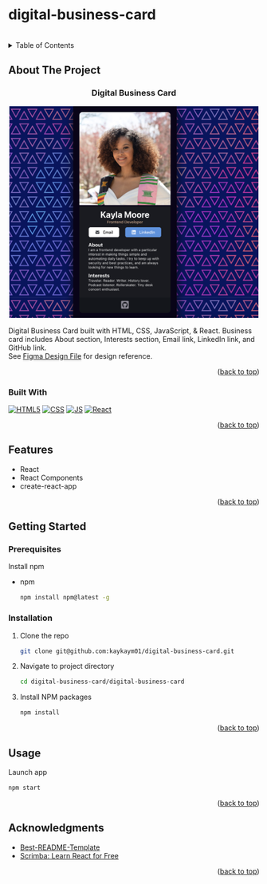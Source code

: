 # digital-business-card

<!-- Improved compatibility of back to top link: See: https://github.com/othneildrew/Best-README-Template/pull/73 -->

<a name="readme-top"></a>

<!--
*** Thanks for checking out the Best-README-Template. If you have a suggestion
*** that would make this better, please fork the repo and create a pull request
*** or simply open an issue with the tag "enhancement".
*** Don't forget to give the project a star!
*** Thanks again! Now go create something AMAZING! :D
-->

<!-- PROJECT LOGO -->
<br />

<!-- TABLE OF CONTENTS -->
<details>
  <summary>Table of Contents</summary>
  <ol>
    <li>
      <a href="#about-the-project">About The Project</a>
      <ul>
        <li><a href="#built-with">Built With</a></li>
        <li><a href="#features">Features</a></li>
      </ul>
    </li>
    <li>
      <a href="#getting-started">Getting Started</a>
      <ul>
        <li><a href="#prerequisites">Prerequisites</a></li>
        <li><a href="#installation">Installation</a></li>
      </ul>
    </li>
    <li><a href="#usage">Usage</a></li>
    <li><a href="#acknowledgments">Acknowledgments</a></li>
  </ol>
</details>

<!-- ABOUT THE PROJECT -->

## About The Project

<h3 align="center">Digital Business Card</h3>

<p align="center">
    <img src="./site-screenshot.png" height="425px" width="500px"/>
</p>

<p>
    Digital Business Card built with HTML, CSS, JavaScript, & React. Business card includes About section, Interests section, Email link, LinkedIn link, and GitHub link. <br>
    See <a href="https://www.figma.com/file/beqxONeMYVVnCUdBu9IkeA/Digital-Business-Card-(Copy)?node-id=0%3A1">Figma Design File</a> for design reference.
</p>

<p align="right">(<a href="#readme-top">back to top</a>)</p>

### Built With

[![HTML5][html-shield]][html-url]
[![CSS][css-shield]][css-url]
[![JS][js-shield]][js-url]
[![React][react.js]][react-url]

<p align="right">(<a href="#readme-top">back to top</a>)</p>

<!-- Features -->

## Features

- React
- React Components
- create-react-app

<p align="right">(<a href="#readme-top">back to top</a>)</p>

<!-- GETTING STARTED -->

## Getting Started

### Prerequisites

Install npm

- npm
  ```sh
  npm install npm@latest -g
  ```

### Installation

1. Clone the repo
   ```sh
   git clone git@github.com:kaykaym01/digital-business-card.git
   ```
2. Navigate to project directory
   ```sh
   cd digital-business-card/digital-business-card
   ```
3. Install NPM packages
   ```sh
   npm install
   ```

<p align="right">(<a href="#readme-top">back to top</a>)</p>

<!-- USAGE EXAMPLES -->

## Usage

Launch app

```sh
npm start
```

<p align="right">(<a href="#readme-top">back to top</a>)</p>


<!-- ACKNOWLEDGMENTS -->

## Acknowledgments

- [Best-README-Template](https://github.com/othneildrew/Best-README-Template)
- [Scrimba: Learn React for Free](https://scrimba.com/learn/learnreact)

<p align="right">(<a href="#readme-top">back to top</a>)</p>

[react.js]: https://img.shields.io/badge/React-20232A?style=for-the-badge&logo=react&logoColor=61DAFB
[react-url]: https://reactjs.org/
[html-shield]: https://img.shields.io/badge/HTML5-E34F26?style=for-the-badge&logo=html5&logoColor=white
[html-url]: https://www.w3.org/html/
[js-shield]: https://img.shields.io/badge/JavaScript-F7DF1E?style=for-the-badge&logo=javascript&logoColor=black
[js-url]: https://developer.mozilla.org/en-US/docs/Web/JavaScript
[css-shield]: https://img.shields.io/badge/CSS3-1572B6?style=for-the-badge&logo=css3&logoColor=white
[css-url]: https://www.w3schools.com/css/
